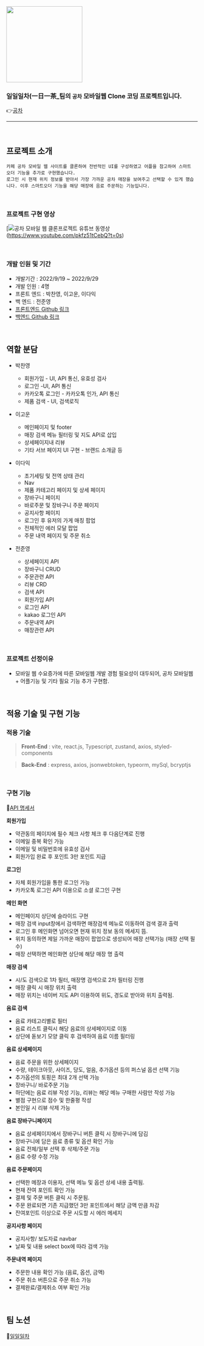
<img src="https://user-images.githubusercontent.com/108816777/197122672-123669e9-134a-49d9-8d9f-b4517d8b0899.png" width="200px"/>


### 일일일차(一日一茶_팀의 **`공차`** 모바일웹 Clone 코딩 프로젝트입니다.

👉[공차](https://www.gong-cha.co.kr)

---

<br>

## **프로젝트 소개**

```
카페 공차 모바일 웹 사이트를 클론하여 전반적인 UI를 구성하였고 어플을 참고하여 스마트 오더 기능을 추가로 구현했습니다.
로그인 시 현재 위치 정보를 받아서 가장 가까운 공차 매장을 보여주고 선택할 수 있게 했습니다. 이후 스마트오더 기능을 해당 매장에 음료 주문하는 기능입니다.
```
<br>

### **프로젝트 구현 영상**

[![공차 모바일 웹 클론프로젝트 유튜브 동영상](https://www.youtube.com/pkfz51tCebQ/0.jpg)(https://www.youtube.com/pkfz51tCebQ?t=0s)


<br>

### **개발 인원 및 기간**

- 개발기간 : 2022/9/19 ~ 2022/9/29
- 개발 인원 : 4명
- 프론트 엔드 : 박찬영, 이고운, 이다익
- 백 엔드 : 전준영
- [프론트엔드 Github 링크](https://github.com/wecode-bootcamp-korea/justcode-6-2nd-team1-front)
- [백엔드 Github 링크](https://github.com/wecode-bootcamp-korea/justcode-6-2nd-team1-back)

<br>

## 역할 분담

- 박찬영
  - 회원가입 - UI, API 통신, 유효성 검사
  - 로그인 -UI, API 통신
  - 카카오톡 로그인 - 카카오톡 인가, API 통신
  - 제품 검색 - UI, 검색로직
  
- 이고운
  - 메인페이지 및 footer
  - 매장 검색 메뉴 필터링 및 지도 API로 삽입 
  - 상세페이지내 리뷰 
  - 기타 서브 페이지 UI 구현 - 브랜드 소개글 등

- 이다익
  - 초기세팅 및 전역 상태 관리
  - Nav
  - 제품 카테고리 페이지 및 상세 페이지 
  - 장바구니 페이지
  - 바로주문 및 장바구니 주문 페이지 
  - 공지사항 페이지
  - 로그인 후 유저의 가게 매칭 팝업 
  - 전체적인 에러 모달 팝업
  - 주문 내역 페이지 및 주문 취소

- 전준영
  - 상세페이지 API 
  - 장바구니 CRUD 
  - 주문관련 API 
  - 리뷰 CRD
  - 검색 API 
  - 회원가입 API 
  - 로그인 API
  - kakao 로그인 API 
  - 주문내역 API 
  - 매장관련 API

<br>

### **프로젝트 선정이유**

- 모바일 웹 수요증가에 따른 모바일웹 개발 경험 필요성이 대두되어, 공차 모바일웹 + 어플기능 및 기타 필요 기능 추가 구현함.
<br> 

## **적용 기술 및 구현 기능**

### **적용 기술**

> **Front-End** : vite, react.js, Typescript, zustand, axios, styled-components

> **Back-End** : express, axios, jsonwebtoken, typeorm, mySql, bcryptjs

<br>

### **구현 기능**

📌[API 명세서 ](https://documenter.getpostman.com/view/22723440/2s7Z7WpafH)

**회원가입**
- 약관동의 페이지에 필수 체크 사항 체크 후 다음단계로 진행
- 이메일 중복 확인 가능
- 이메일 및 비밀번호에 유효성 검사
- 회원가입 완료 후 포인트 3만 포인트 지급


**로그인**
- 자체 회원가입을 통한 로그인 가능
- 카카오톡 로그인 API 이용으로 소셜 로그인 구현


**메인 화면**
- 메인페이지 상단에 슬라이드 구현
- 매장 검색 input창에서 검색하면 매장검색 메뉴로 이동하여 검색 결과 출력
- 로그인 후 메인화면 넘어오면 현재 위치 정보 동의 메세지 뜸.
- 위치 동의하면 제일 가까운 매장이 팝업으로 생성되어 매장 선택가능 (매장 선택 필수)
- 매장 선택하면 메인화면 상단에 해당 매장 명 출력

**매장 검색**
- 시/도 검색으로 1차 필터, 매장명 검색으로 2차 필터링 진행
- 매장 클릭 시 매장 위치 출력
- 매장 위치는 네이버 지도 API 이용하여 위도, 경도로 받아와 위치 출력됨.


**음료 검색**
- 음료 카테고리별로 필터
- 음료 리스트 클릭시 해당 음료의 상세페이지로 이동
- 상단에 돋보기 모양 클릭 후 검색하여 음료 이름 필터링

**음료 상세페이지**
- 음료 주문을 위한 상세페이지
- 수량, 테이크아웃, 사이즈, 당도, 얼음, 추가옵션 등의 퍼스널 옵션 선택 기능
- 추가옵션의 토핑은 최대 2개 선택 가능
- 장바구니/ 바로주문 기능
- 하단에는 음료 리뷰 작성 기능, 리뷰는 해당 메뉴 구매한 사람만 작성 가능
- 별점 구현으로 점수 및 한줄평 작성
- 본인일 시 리뷰 삭제 가능


**음료 장바구니페이지**
- 음료 상세페이지에서 장바구니 버튼 클릭 시 장바구니에 담김
- 장바구니에 담은 음료 종류 및 옵션 확인 가능
- 음료 전체/일부 선택 후 삭제/주문 가능
- 음료 수량 수정 가능


**음료 주문페이지**
- 선택한 메장과 이용자, 선택 메뉴 및 옵션 상세 내용 출력됨.
- 현재 잔여 포인트 확인 가능
- 결제 및 주문 버튼 클릭 시 주문됨.
- 주문 완료되면 기존 지급했던 3만 포인트에서 해당 금액 만큼 차감
- 잔여포인트 이상으로 주문 시도할 시 에러 메세지


**공지사항 페이지**
- 공지사항/ 보도자료 navbar
- 날짜 및 내용 select box에 따라 검색 가능


**주문내역 페이지**
- 주문한 내용 확인 가능 (음료, 옵션, 금액)
- 주문 취소 버튼으로 주문 취소 가능
- 결제완료/결제취소 여부 확인 가능


<br>

## **팀 노션**

📝[일일일차](https://www.notion.so/wecode/1-1fddf5f2f4d244799041fa0129519fe3)
